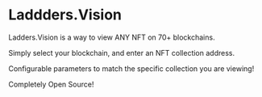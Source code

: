 # Laddders.Vision

Ladders.Vision is a way to view ANY NFT on 70+ blockchains.

Simply select your blockchain, and enter an NFT collection address.

Configurable parameters to match the specific collection you are viewing!

Completely Open Source!

